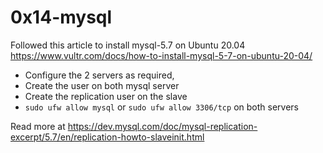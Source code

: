 # 0x14-mysql

Followed this article to install mysql-5.7 on Ubuntu 20.04 https://www.vultr.com/docs/how-to-install-mysql-5-7-on-ubuntu-20-04/

- Configure the 2 servers as required,
- Create the user on both mysql server
- Create the replication user on the slave
- `sudo ufw allow mysql` or `sudo ufw allow 3306/tcp` on both servers

Read more at https://dev.mysql.com/doc/mysql-replication-excerpt/5.7/en/replication-howto-slaveinit.html
